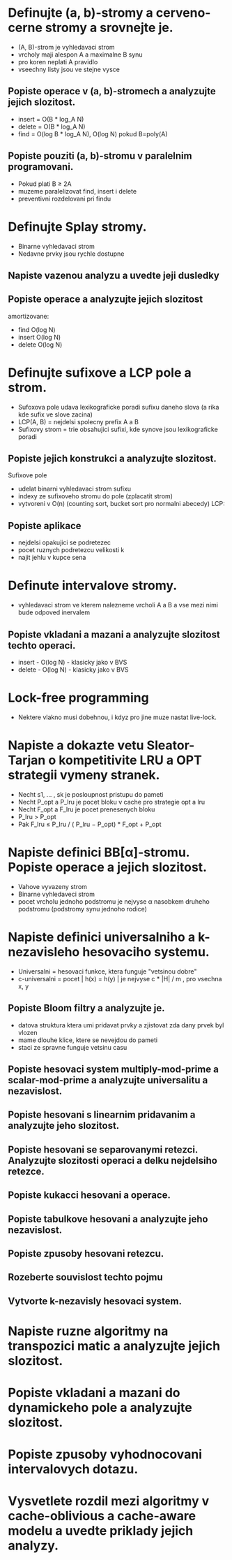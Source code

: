 # Definujte (a, b)-stromy a cerveno-cerne stromy a srovnejte je.
- (A, B)-strom je vyhledavaci strom
- vrcholy maji alespon A a maximalne B synu
- pro koren neplati A pravidlo
- vseechny listy jsou ve stejne vysce
## Popiste operace v (a, b)-stromech a analyzujte jejich slozitost.
- insert = O(B * log_A N)
- delete = O(B * log_A N)
- find = O(log B * log_A N), O(log N) pokud B=poly(A)
## Popiste pouziti (a, b)-stromu v paralelnim programovani.
- Pokud plati B ≥ 2A
- muzeme paralelizovat find, insert i delete
- preventivni rozdelovani pri findu
# Definujte Splay stromy.
- Binarne vyhledavaci strom
- Nedavne prvky jsou rychle dostupne
## Napiste vazenou analyzu a uvedte jeji dusledky

## Popiste operace a analyzujte jejich slozitost
amortizovane:
- find O(log N)
- insert O(log N)
- delete O(log N)
# Definujte sufixove a LCP pole a strom.
- Sufoxova pole udava lexikograficke poradi sufixu daneho slova (a rika kde sufix ve slove zacina) 
- LCP(A, B) = nejdelsi spolecny prefix A a B
- Sufixovy strom = trie obsahujici sufixi, kde synove jsou lexikograficke poradi
## Popiste jejich konstrukci a analyzujte slozitost.
Sufixove pole
- udelat binarni vyhledavaci strom sufixu
- indexy ze sufixoveho stromu do pole (zplacatit strom)
- vytvoreni v O(n) (counting sort, bucket sort pro normalni abecedy)
LCP:

## Popiste aplikace
- nejdelsi opakujici se podretezec
- pocet ruznych podretezcu velikosti k
- najit jehlu v kupce sena 
# Definute intervalove stromy.
- vyhledavaci strom ve kterem nalezneme vrcholi A a B a vse mezi nimi bude odpoved inervalem
## Popiste vkladani a mazani a analyzujte slozitost techto operaci.
- insert - O(log N) - klasicky jako v BVS
- delete - O(log N) - klasicky jako v BVS
# Lock-free programming
- Nektere vlakno musi dobehnou, i kdyz pro jine muze nastat live-lock.
# Napiste a dokazte vetu Sleator-Tarjan o kompetitivite LRU a OPT strategii vymeny stranek.
- Necht s1, ... , sk je posloupnost pristupu do pameti
- Necht P_opt a P_lru je pocet bloku v cache pro strategie opt a lru
- Necht F_opt a F_lru je pocet prenesenych bloku
- P_lru > P_opt
- Pak F_lru ≤ P_lru / ( P_lru − P_opt) * F_opt + P_opt

# Napiste definici BB[α]-stromu. Popiste operace a jejich slozitost.
- Vahove vyvazeny strom
- Binarne vyhledaveci strom
- pocet vrcholu jednoho podstromu je nejvyse α nasobkem druheho podstromu (podstromy synu jednoho rodice)
# Napiste definici universalniho a k-nezavisleho hesovaciho systemu.
- Universalni = hesovaci funkce, ktera funguje "vetsinou dobre"
- c-universalni = pocet | h(x) = h(y) | je nejvyse c * |H| / m , pro vsechna x, y

## Popiste Bloom filtry a analyzujte je.
- datova struktura ktera umi pridavat prvky a zjistovat zda dany prvek byl vlozen
- mame dlouhe klice, ktere se nevejdou do pameti
- staci ze spravne funguje vetsinu casu
## Popiste hesovaci system multiply-mod-prime a scalar-mod-prime a analyzujte universalitu a nezavislost.

## Popiste hesovani s linearnim pridavanim a analyzujte jeho slozitost.

## Popiste hesovani se separovanymi retezci. Analyzujte slozitosti operaci a delku nejdelsiho retezce.

## Popiste kukacci hesovani a operace.

## Popiste tabulkove hesovani a analyzujte jeho nezavislost.

## Popiste zpusoby hesovani retezcu.

## Rozeberte souvislost techto pojmu

## Vytvorte k-nezavisly hesovaci system.

# Napiste ruzne algoritmy na transpozici matic a analyzujte jejich slozitost.

# Popiste vkladani a mazani do dynamickeho pole a analyzujte slozitost.

# Popiste zpusoby vyhodnocovani intervalovych dotazu.

# Vysvetlete rozdil mezi algoritmy v cache-oblivious a cache-aware modelu a uvedte priklady jejich analyzy.
